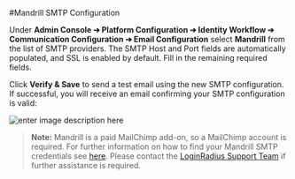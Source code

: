 #Mandrill SMTP Configuration


Under **Admin Console ➔ Platform Configuration ➔ Identity Workflow  ➔ Communication Configuration  ➔ Email Configuration** select **Mandrill** from the list of SMTP providers. The SMTP Host and Port fields are automatically populated, and SSL is enabled by default. Fill in the remaining required fields.

Click **Verify & Save** to send a test email using the new SMTP configuration. If successful, you will receive an email confirming your SMTP configuration is valid:

![enter image description here](https://apidocs.lrcontent.com/images/smtp_success_208975b96b0422b3955.67922072.png "enter image title here")

>**Note:** Mandrill is a paid MailChimp add-on, so a MailChimp account is required. For further information on how to find your Mandrill SMTP credentials see [here](https://mandrill.zendesk.com/hc/en-us/articles/360039279693-Where-do-I-find-my-SMTP-credentials-). Please contact the [LoginRadius Support Team](https://adminconsole.loginradius.com/support/tickets/open-a-new-ticket) if further assistance is required.
